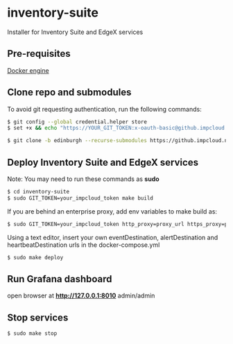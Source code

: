 # inventory-suite

Installer for Inventory Suite and EdgeX services 

## Pre-requisites 

[Docker engine](https://docs.docker.com/install/linux/docker-ce/ubuntu/)

## Clone repo and submodules

To avoid git requesting authentication, run the following commands:

```bash
$ git config --global credential.helper store
$ set +x && echo "https://YOUR_GIT_TOKEN:x-oauth-basic@github.impcloud.net" > ~/.git-credentials
```

```bash
$ git clone -b edinburgh --recurse-submodules https://github.impcloud.net/RSP-Inventory-Suite/inventory-suite.git
```

## Deploy Inventory Suite and EdgeX services

Note: You may need to run these commands as **sudo** 

```bash
$ cd inventory-suite
$ sudo GIT_TOKEN=your_impcloud_token make build
```

If you are behind an enterprise proxy, add env variables to make build as:
```bash
$ sudo GIT_TOKEN=your_impcloud_token http_proxy=proxy_url https_proxy=proxy_url make build
```
Using a text editor, insert your own eventDestination, alertDestination and heartbeatDestination urls in the docker-compose.yml

```bash
$ sudo make deploy
```

## Run Grafana dashboard

open browser at **http://127.0.0.1:8010**  admin/admin

## Stop services

```bash
$ sudo make stop
```
